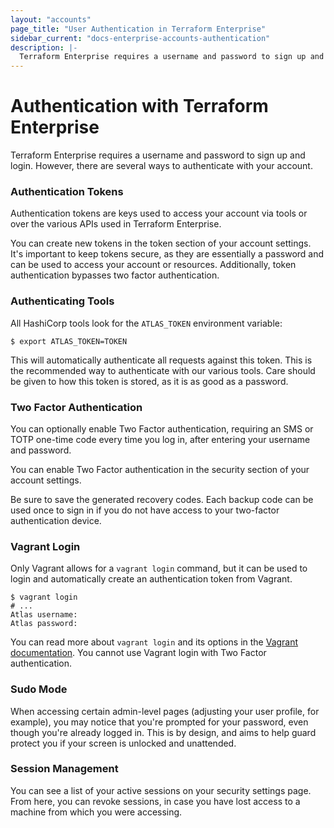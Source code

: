 ```yaml
---
layout: "accounts"
page_title: "User Authentication in Terraform Enterprise"
sidebar_current: "docs-enterprise-accounts-authentication"
description: |-
  Terraform Enterprise requires a username and password to sign up and login. However, there are several ways to authenticate with your account.
---
```


# Authentication with Terraform Enterprise

Terraform Enterprise requires a username and password to sign up and login. However,
there are several ways to authenticate with your account.

### Authentication Tokens

Authentication tokens are keys used to access your account via tools
or over the various APIs used in Terraform Enterprise.

You can create new tokens in the token section
of your account settings. It's important to keep tokens secure,
as they are essentially a password and can be used to access your
account or resources. Additionally, token authentication
bypasses two factor authentication.

### Authenticating Tools

All HashiCorp tools look for the `ATLAS_TOKEN` environment variable:

    $ export ATLAS_TOKEN=TOKEN

This will automatically authenticate all requests against
this token. This is the recommended way to authenticate with our various
tools. Care should be given to how this token is stored, as it is
as good as a password.

### Two Factor Authentication

You can optionally enable Two Factor authentication, requiring an
SMS or TOTP one-time code every time you log in, after entering
your username and password.

You can enable Two Factor authentication in the security section
of your account settings.

Be sure to save the generated recovery codes. Each backup code can
be used once to sign in if you do not have access to your two-factor
authentication device.


### Vagrant Login

Only Vagrant allows for a `vagrant login` command, but it can be
used to login and automatically create an authentication token from Vagrant.

	$ vagrant login
	# ...
	Atlas username:
	Atlas password:

You can read more about `vagrant login` and its options
in the [Vagrant documentation](https://docs.vagrantup.com/v2/cli/login.html). You
cannot use Vagrant login with Two Factor authentication.

### Sudo Mode

When accessing certain admin-level pages (adjusting your user profile, for example), you may notice that you're prompted for your password, even though you're already logged in. This is by design, and aims to help guard protect you if your screen is unlocked and unattended.

### Session Management

You can see a list of your active sessions on your security settings page. From here, you can revoke sessions, in case you have lost access to a machine from which you were accessing.
